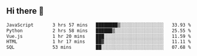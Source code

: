 ## Hi there 👋

<!--START_SECTION:waka-->

```txt
JavaScript       3 hrs 57 mins   ████████▒░░░░░░░░░░░░░░░░   33.93 %
Python           2 hrs 58 mins   ██████▒░░░░░░░░░░░░░░░░░░   25.55 %
Vue.js           1 hr 20 mins    ███░░░░░░░░░░░░░░░░░░░░░░   11.59 %
HTML             1 hr 17 mins    ██▓░░░░░░░░░░░░░░░░░░░░░░   11.11 %
SQL              53 mins         ██░░░░░░░░░░░░░░░░░░░░░░░   07.68 %
```

<!--END_SECTION:waka-->

<!--
**taylor475/taylor475** is a ✨ _special_ ✨ repository because its `README.md` (this file) appears on your GitHub profile.

Here are some ideas to get you started:

- 🔭 I’m currently working on ...
- 🌱 I’m currently learning ...
- 👯 I’m looking to collaborate on ...
- 🤔 I’m looking for help with ...
- 💬 Ask me about ...
- 📫 How to reach me: ...
- 😄 Pronouns: ...
- ⚡ Fun fact: ...
-->

